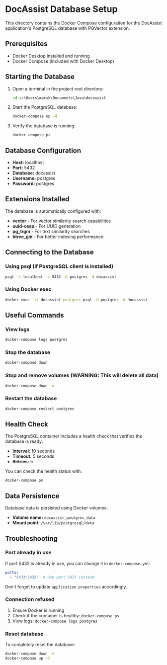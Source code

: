 # DocAssist Database Setup

This directory contains the Docker Compose configuration for the DocAssist application's PostgreSQL database with PGVector extension.

## Prerequisites

- Docker Desktop installed and running
- Docker Compose (included with Docker Desktop)

## Starting the Database

1. Open a terminal in the project root directory:
   ```cmd
   cd c:\Users\marsk\Documents\Java\docassist
   ```

2. Start the PostgreSQL database:
   ```cmd
   docker-compose up -d
   ```

3. Verify the database is running:
   ```cmd
   docker-compose ps
   ```

## Database Configuration

- **Host:** localhost
- **Port:** 5432
- **Database:** docassist
- **Username:** postgres
- **Password:** postgres

## Extensions Installed

The database is automatically configured with:
- **vector** - For vector similarity search capabilities
- **uuid-ossp** - For UUID generation
- **pg_trgm** - For text similarity searches
- **btree_gin** - For better indexing performance

## Connecting to the Database

### Using psql (if PostgreSQL client is installed)
```cmd
psql -h localhost -p 5432 -U postgres -d docassist
```

### Using Docker exec
```cmd
docker exec -it docassist-postgres psql -U postgres -d docassist
```

## Useful Commands

### View logs
```cmd
docker-compose logs postgres
```

### Stop the database
```cmd
docker-compose down
```

### Stop and remove volumes (WARNING: This will delete all data)
```cmd
docker-compose down -v
```

### Restart the database
```cmd
docker-compose restart postgres
```

## Health Check

The PostgreSQL container includes a health check that verifies the database is ready:
- **Interval:** 10 seconds
- **Timeout:** 5 seconds
- **Retries:** 5

You can check the health status with:
```cmd
docker-compose ps
```

## Data Persistence

Database data is persisted using Docker volumes:
- **Volume name:** `docassist_postgres_data`
- **Mount point:** `/var/lib/postgresql/data`

## Troubleshooting

### Port already in use
If port 5432 is already in use, you can change it in `docker-compose.yml`:
```yaml
ports:
  - "5433:5432"  # Use port 5433 instead
```

Don't forget to update `application.properties` accordingly.

### Connection refused
1. Ensure Docker is running
2. Check if the container is healthy: `docker-compose ps`
3. View logs: `docker-compose logs postgres`

### Reset database
To completely reset the database:
```cmd
docker-compose down -v
docker-compose up -d
```
